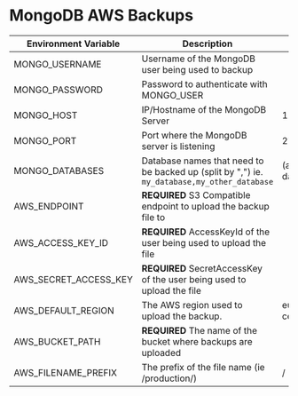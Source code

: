# MongoDB AWS Backups

| Environment Variable  | Description                                                                                              | Default         |
|-----------------------|----------------------------------------------------------------------------------------------------------|-----------------|
| MONGO_USERNAME        | Username of the MongoDB user being used to backup                                                        |                 |
| MONGO_PASSWORD        | Password to authenticate with MONGO_USER                                                                 |                 |
| MONGO_HOST            | IP/Hostname of the MongoDB Server                                                                        | 127.0.0.1       |
| MONGO_PORT            | Port where the MongoDB server is listening                                                               | 27017           |
| MONGO_DATABASES       | Database names that need to be backed up (split by ",") ie. `my_database,my_other_database`              | (all databases) |
| AWS_ENDPOINT          | **REQUIRED** S3 Compatible endpoint to upload the backup file to                                         |                 |
| AWS_ACCESS_KEY_ID     | **REQUIRED** AccessKeyId of the user being used to upload the file                                       |                 |
| AWS_SECRET_ACCESS_KEY | **REQUIRED** SecretAccessKey of the user being used to upload the file                                   |                 |
| AWS_DEFAULT_REGION    | The AWS region used to upload the backup.                                                                | eu-central-1    |
| AWS_BUCKET_PATH       | **REQUIRED** The name of the bucket where backups are uploaded                                           |                 |
| AWS_FILENAME_PREFIX   | The prefix of the file name (ie /production/)                                                            | /               |
